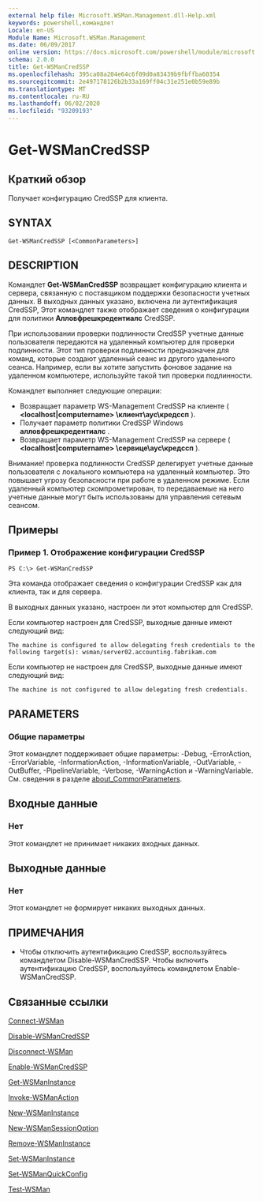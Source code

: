 ```yaml
---
external help file: Microsoft.WSMan.Management.dll-Help.xml
keywords: powershell,командлет
Locale: en-US
Module Name: Microsoft.WSMan.Management
ms.date: 06/09/2017
online version: https://docs.microsoft.com/powershell/module/microsoft.wsman.management/get-wsmancredssp?view=powershell-7.1&WT.mc_id=ps-gethelp
schema: 2.0.0
title: Get-WSManCredSSP
ms.openlocfilehash: 395ca08a204e64c6f09d0a83439b9fbffba60354
ms.sourcegitcommit: 2e497178126b2b33a169ff04c31e251e0b59e89b
ms.translationtype: MT
ms.contentlocale: ru-RU
ms.lasthandoff: 06/02/2020
ms.locfileid: "93209193"
---
```

# Get-WSManCredSSP

## Краткий обзор
Получает конфигурацию CredSSP для клиента.

## SYNTAX

```
Get-WSManCredSSP [<CommonParameters>]
```

## DESCRIPTION
Командлет **Get-WSManCredSSP** возвращает конфигурацию клиента и сервера, связанную с поставщиком поддержки безопасности учетных данных.
В выходных данных указано, включена ли аутентификация CredSSP,
Этот командлет также отображает сведения о конфигурации для политики **Алловфрешкредентиалс** CredSSP.

При использовании проверки подлинности CredSSP учетные данные пользователя передаются на удаленный компьютер для проверки подлинности.
Этот тип проверки подлинности предназначен для команд, которые создают удаленный сеанс из другого удаленного сеанса.
Например, если вы хотите запустить фоновое задание на удаленном компьютере, используйте такой тип проверки подлинности.

Командлет выполняет следующие операции:

- Возвращает параметр WS-Management CredSSP на клиенте ( **\<localhost|computername\> \клиент\аус\кредссп** ).
- Получает параметр политики CredSSP Windows **алловфрешкредентиалс** .
- Возвращает параметр WS-Management CredSSP на сервере ( **\<localhost|computername\> \сервице\аус\кредссп** ).

Внимание! проверка подлинности CredSSP делегирует учетные данные пользователя с локального компьютера на удаленный компьютер.
Это повышает угрозу безопасности при работе в удаленном режиме.
Если удаленный компьютер скомпрометирован, то передаваемые на него учетные данные могут быть использованы для управления сетевым сеансом.

## Примеры

### Пример 1. Отображение конфигурации CredSSP

```
PS C:\> Get-WSManCredSSP
```

Эта команда отображает сведения о конфигурации CredSSP как для клиента, так и для сервера.

В выходных данных указано, настроен ли этот компьютер для CredSSP.

Если компьютер настроен для CredSSP, выходные данные имеют следующий вид:

`The machine is configured to allow delegating fresh credentials to the following target(s): wsman/server02.accounting.fabrikam.com`

Если компьютер не настроен для CredSSP, выходные данные имеют следующий вид:

`The machine is not configured to allow delegating fresh credentials.`

## PARAMETERS

### Общие параметры
Этот командлет поддерживает общие параметры: -Debug, -ErrorAction, -ErrorVariable, -InformationAction, -InformationVariable, -OutVariable, -OutBuffer, -PipelineVariable, -Verbose, -WarningAction и -WarningVariable. См. сведения в разделе [about_CommonParameters](https://go.microsoft.com/fwlink/?LinkID=113216).

## Входные данные

### Нет
Этот командлет не принимает никаких входных данных.

## Выходные данные

### Нет
Этот командлет не формирует никаких выходных данных.

## ПРИМЕЧАНИЯ

* Чтобы отключить аутентификацию CredSSP, воспользуйтесь командлетом Disable-WSManCredSSP. Чтобы включить аутентификацию CredSSP, воспользуйтесь командлетом Enable-WSManCredSSP.

## Связанные ссылки

[Connect-WSMan](Connect-WSMan.md)

[Disable-WSManCredSSP](Disable-WSManCredSSP.md)

[Disconnect-WSMan](Disconnect-WSMan.md)

[Enable-WSManCredSSP](Enable-WSManCredSSP.md)

[Get-WSManInstance](Get-WSManInstance.md)

[Invoke-WSManAction](Invoke-WSManAction.md)

[New-WSManInstance](New-WSManInstance.md)

[New-WSManSessionOption](New-WSManSessionOption.md)

[Remove-WSManInstance](Remove-WSManInstance.md)

[Set-WSManInstance](Set-WSManInstance.md)

[Set-WSManQuickConfig](Set-WSManQuickConfig.md)

[Test-WSMan](Test-WSMan.md)

